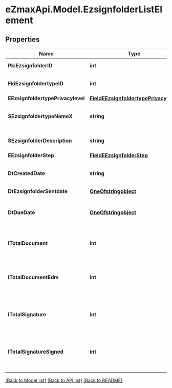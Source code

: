 
# eZmaxApi.Model.EzsignfolderListElement

## Properties

Name | Type | Description | Notes
------------ | ------------- | ------------- | -------------
**PkiEzsignfolderID** | **int** | The unique ID of the Ezsignfolder | 
**FkiEzsignfoldertypeID** | **int** | The unique ID of the Ezsignfoldertype. | 
**EEzsignfoldertypePrivacylevel** | [**FieldEEzsignfoldertypePrivacylevel**](FieldEEzsignfoldertypePrivacylevel.md) |  | 
**SEzsignfoldertypeNameX** | **string** | The name of the Ezsignfoldertype in the language of the requester | 
**SEzsignfolderDescription** | **string** | The description of the Ezsign Folder | 
**EEzsignfolderStep** | [**FieldEEzsignfolderStep**](FieldEEzsignfolderStep.md) |  | 
**DtCreatedDate** | **string** | The date and time at which the object was created | 
**DtEzsignfolderSentdate** | [**OneOfstringobject**](OneOfstringobject.md) |  | 
**DtDueDate** | [**OneOfstringobject**](OneOfstringobject.md) | The date at which no more signature will be accepted on the folder | 
**ITotalDocument** | **int** | The total number of Ezsigndocument in the folder | 
**ITotalDocumentEdm** | **int** | The total number of Ezsigndocument in the folder that were saved in the edm system | 
**ITotalSignature** | **int** | The total number of signature blocks in all Ezsigndocuments in the folder | 
**ITotalSignatureSigned** | **int** | The total number of already signed signature blocks in all Ezsigndocuments in the folder | 

[[Back to Model list]](../README.md#documentation-for-models)
[[Back to API list]](../README.md#documentation-for-api-endpoints)
[[Back to README]](../README.md)

